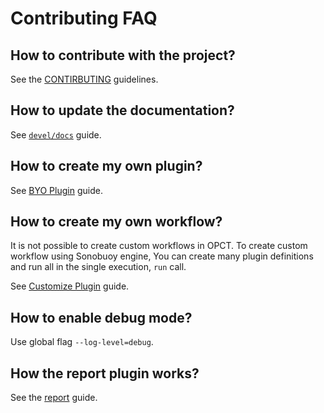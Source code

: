 # Contributing FAQ

## How to contribute with the project?

See the [CONTIRBUTING](../../CONTRIBUTING.md) guidelines.

## How to update the documentation?

See [`devel/docs`](./docs.md) guide.

## How to create my own plugin?

See [BYO Plugin](./byo-plugin.md) guide.

## How to create my own workflow?

It is not possible to create custom workflows in OPCT.
To create custom workflow using Sonobuoy engine,
You can create many plugin definitions and run all in the
single execution, `run` call.

See [Customize Plugin](./byo-plugin.md#byo-plugin-customize) guide.

## How to enable debug mode?

Use global flag `--log-level=debug`.

## How the report plugin works?

See the [report](./report.md) guide.